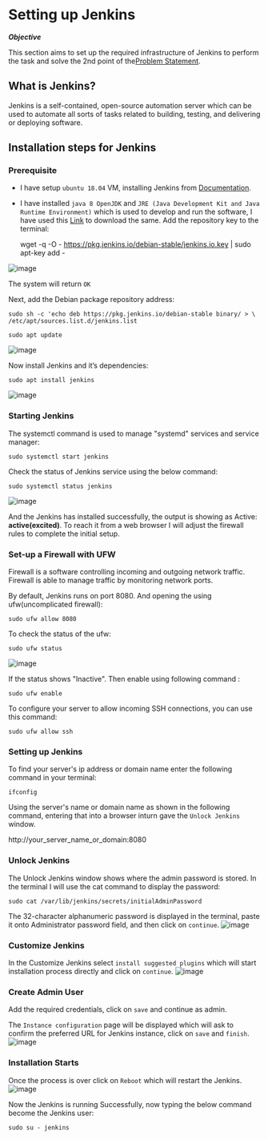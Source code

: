 # Setting up Jenkins 

***Objective***

This section aims to set up the required infrastructure of Jenkins to perform the task and solve the 2nd point of the[Problem Statement](https://devsecops-report.netlify.app/problem-statements/).
## What is Jenkins? 

Jenkins is a self-contained, open-source automation server which can be used to automate all sorts of tasks related to building, testing, and delivering or deploying software.  

## Installation steps for Jenkins  

### Prerequisite 

- I have setup `ubuntu 18.04` VM, installing Jenkins from [Documentation](https://www.jenkins.io/doc/book/installing/). 

- I have installed `java 8 OpenJDK` and `JRE (Java Development Kit and Java Runtime Environment)` which is used to develop and run the software, I have used this [Link](https://www.digitalocean.com/community/tutorials/how-to-install-java-with-apt-on-ubuntu-18-04#installing-specific-versions-of-openjdk) to download the same.
Add the repository key to the terminal:  

    wget -q -O - https://pkg.jenkins.io/debian-stable/jenkins.io.key | sudo apt-key add - 

![image](pictures/jenk.png) 

The system will return `OK`  

Next, add the Debian package repository address:   

    sudo sh -c 'echo deb https://pkg.jenkins.io/debian-stable binary/ > \ 
    /etc/apt/sources.list.d/jenkins.list 

    sudo apt update 

![image](pictures/last.png) 

Now install Jenkins and it’s dependencies: 

    sudo apt install jenkins  

![image](pictures/installed.png) 

### Starting Jenkins 

The systemctl command is used to manage "systemd" services and service manager:  

    sudo systemctl start jenkins 

Check the status of Jenkins service using the below command:  

    sudo systemctl status jenkins 

![image](pictures/startandstatus.png)  

And the Jenkins has installed successfully, the output is showing as Active: **active(excited)**. To reach it from a web browser I will adjust the firewall rules to complete the initial setup. 

### Set-up a Firewall with UFW 

Firewall is a software controlling incoming and outgoing network traffic. Firewall is able to manage traffic by monitoring network ports. 

By default, Jenkins runs on port 8080. And opening the using ufw(uncomplicated firewall): 

    sudo ufw allow 8080 

To check the status of the ufw: 

    sudo ufw status 

![image](pictures/activee.png) 

If the status shows "Inactive". Then enable using following command :

    sudo ufw enable 

To configure your server to allow incoming SSH connections, you can use this command: 

    sudo ufw allow ssh    

### Setting up Jenkins 

To find your server's ip address or domain name enter the following command in your terminal: 

    ifconfig  

Using the server's name or domain name as shown in the following command, entering that into a browser inturn gave the `Unlock Jenkins` window. 

http://your_server_name_or_domain:8080 

### Unlock Jenkins 
The Unlock Jenkins window shows where the admin password is stored. In the terminal I will use the cat command to display the password: 
 
    sudo cat /var/lib/jenkins/secrets/initialAdminPassword 

The 32-character alphanumeric password is displayed in the terminal, paste it onto Administrator password field, and then click on `continue`. 
![image](/pictures/unlock.png) 
 

### Customize Jenkins  

In the Customize Jenkins select `install suggested plugins` which will start installation process directly and click on `continue`.
![image](/pictures/costumize.png) 

### Create Admin User  

Add the required credentials, click on `save` and continue as admin. 

The `Instance configuration` page will be displayed which will ask to confirm the preferred URL for Jenkins instance, click on `save` and `finish`.  
![image](/pictures/info.png) 


### Installation Starts 
Once the process is over click on `Reboot` which will restart the Jenkins.
![image](/pictures/started.png) 

Now the Jenkins is running Successfully, now typing the below command become the Jenkins user:

    sudo su - jenkins




 
 
 

 